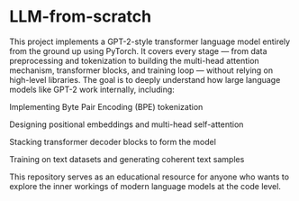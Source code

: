 # LLM-from-scratch
This project implements a GPT-2-style transformer language model entirely from the ground up using PyTorch. It covers every stage — from data preprocessing and tokenization to building the multi-head attention mechanism, transformer blocks, and training loop — without relying on high-level libraries. The goal is to deeply understand how large language models like GPT-2 work internally, including:

Implementing Byte Pair Encoding (BPE) tokenization

Designing positional embeddings and multi-head self-attention

Stacking transformer decoder blocks to form the model

Training on text datasets and generating coherent text samples

This repository serves as an educational resource for anyone who wants to explore the inner workings of modern language models at the code level.
